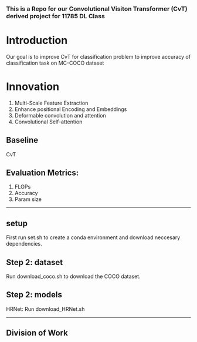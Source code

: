 
### This is a Repo for our Convolutional Visiton Transformer (CvT) derived project for 11785 DL Class

# Introduction
Our goal is to improve  CvT for classification problem to improve accuracy of classification task on MC-COCO dataset
# Innovation 
1. Multi-Scale Feature Extraction
2. Enhance positional Encoding and Embeddings
3. Deformable convolution and attention
4. Convolutional Self-attention
## Baseline
CvT
## Evaluation Metrics: 
1. FLOPs
2. Accuracy
3. Param size 
___
## setup
First run set.sh to create a conda environment and download neccesary dependencies. 

## Step 2: dataset
Run download_coco.sh to download the COCO dataset.

## Step 2: models
HRNet:
Run download_HRNet.sh


___
## Division of Work


